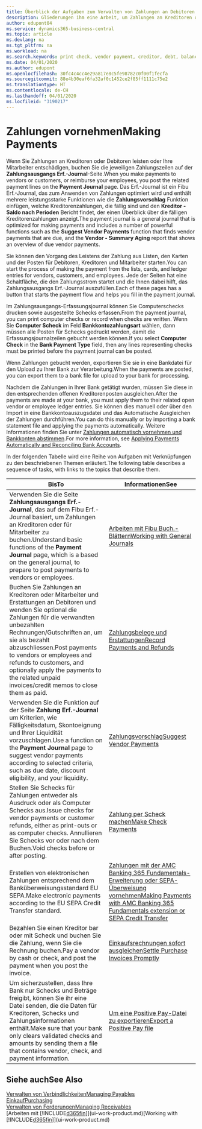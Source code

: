 ```yaml
---
title: Überblick der Aufgaben zum Verwalten von Zahlungen an Debitoren | Microsoft Docs
description: Gliederungen ihm eine Arbeit, um Zahlungen an Kreditoren oder zu den Gläubigern, einschliesslich Buchungszahlungszeilen und das Anzeigen einer Übersicht über den fälligen Saldo zu verwalten.
author: edupont04
ms.service: dynamics365-business-central
ms.topic: article
ms.devlang: na
ms.tgt_pltfrm: na
ms.workload: na
ms.search.keywords: print check, vendor payment, creditor, debt, balance due, AP
ms.date: 04/01/2020
ms.author: edupont
ms.openlocfilehash: 30fc4c4cc4e29a817e8c5fe98782c0f00f1fecfa
ms.sourcegitcommit: 88e4b30eaf6fa32af0c1452ce2f85ff1111c75e2
ms.translationtype: HT
ms.contentlocale: de-CH
ms.lasthandoff: 04/01/2020
ms.locfileid: "3190217"
---
```

# <a name="making-payments"></a><span data-ttu-id="cdaa9-103">Zahlungen vornehmen</span><span class="sxs-lookup"><span data-stu-id="cdaa9-103">Making Payments</span></span>

<span data-ttu-id="cdaa9-104">Wenn Sie Zahlungen an Kreditoren oder Debitoren leisten oder Ihre Mitarbeiter entschädigen, buchen Sie die jeweiligen Zahlungszeilen auf der **Zahlungsausgangs Erf.-Journal**-Seite.</span><span class="sxs-lookup"><span data-stu-id="cdaa9-104">When you make payments to vendors or customers, or reimburse your employees, you post the related payment lines on the **Payment Journal** page.</span></span> <span data-ttu-id="cdaa9-105">Das Erf.-Journal ist ein Fibu Erf.-Journal, das zum Anwenden von Zahlungen optimiert wird und enthält mehrere leistungsstarke Funktionen wie die **Zahlungsvorschlag** Funktion einfügen, welche Kreditorenzahlungen, die fällig sind und den **Kreditor - Saldo nach Perioden** Bericht findet, der einen Überblick über die fälligen Kreditorenzahlungen anzeigt.</span><span class="sxs-lookup"><span data-stu-id="cdaa9-105">The payment journal is a general journal that is optimized for making payments and includes a number of powerful functions such as the **Suggest Vendor Payments** function that finds vendor payments that are due, and the **Vendor - Summary Aging** report that shows an overview of due vendor payments.</span></span>  

<span data-ttu-id="cdaa9-106">Sie können den Vorgang des Leistens der Zahlung aus Listen, den Karten und der Posten für Debitoren, Kreditoren und Mitarbeiter starten.</span><span class="sxs-lookup"><span data-stu-id="cdaa9-106">You can start the process of making the payment from the lists, cards, and ledger entries for vendors, customers, and employees.</span></span> <span data-ttu-id="cdaa9-107">Jede der Seiten hat eine Schaltfläche, die den Zahlungsstrom startet und die Ihnen dabei hilft, das Zahlungsausgangs Erf.-Journal auszufüllen.</span><span class="sxs-lookup"><span data-stu-id="cdaa9-107">Each of these pages has a button that starts the payment flow and helps you fill in the payment journal.</span></span>  

<span data-ttu-id="cdaa9-108">Im Zahlungsausgangs-Erfassungsjournal können Sie Computerschecks drucken sowie ausgestellte Schecks erfassen.</span><span class="sxs-lookup"><span data-stu-id="cdaa9-108">From the payment journal, you can print computer checks or record when checks are written.</span></span> <span data-ttu-id="cdaa9-109">Wenn Sie **Computer Scheck** im Feld **Bankkontozahlungsart** wählen, dann müssen alle Posten für Schecks gedruckt werden, damit die Erfassungsjournalzeilen gebucht werden können.</span><span class="sxs-lookup"><span data-stu-id="cdaa9-109">If you select **Computer Check** in the **Bank Payment Type** field, then any lines representing checks must be printed before the payment journal can be posted.</span></span>

<span data-ttu-id="cdaa9-110">Wenn Zahlungen gebucht werden, exportieren Sie sie in eine Bankdatei für den Upload zu Ihrer Bank zur Verarbeitung.</span><span class="sxs-lookup"><span data-stu-id="cdaa9-110">When the payments are posted, you can export them to a bank file for upload to your bank for processing.</span></span>

<span data-ttu-id="cdaa9-111">Nachdem die Zahlungen in Ihrer Bank getätigt wurden, müssen Sie diese in den entsprechenden offenen Kreditorenposten ausgleichen.</span><span class="sxs-lookup"><span data-stu-id="cdaa9-111">After the payments are made at your bank, you must apply them to their related open vendor or employee ledger entries.</span></span> <span data-ttu-id="cdaa9-112">Sie können dies manuell oder über den Import in eine Bankkontoauszugsdatei und das Automatische Ausgleichen der Zahlungen durchführen.</span><span class="sxs-lookup"><span data-stu-id="cdaa9-112">You can do this manually or by importing a bank statement file and applying the payments automatically.</span></span> <span data-ttu-id="cdaa9-113">Weitere Informationen finden Sie unter [Zahlungen automatisch vornehmen und Bankkonten abstimmen](receivables-apply-payments-auto-reconcile-bank-accounts.md).</span><span class="sxs-lookup"><span data-stu-id="cdaa9-113">For more information, see [Applying Payments Automatically and Reconciling Bank Accounts](receivables-apply-payments-auto-reconcile-bank-accounts.md).</span></span>

<span data-ttu-id="cdaa9-114">In der folgenden Tabelle wird eine Reihe von Aufgaben mit Verknüpfungen zu den beschriebenen Themen erläutert.</span><span class="sxs-lookup"><span data-stu-id="cdaa9-114">The following table describes a sequence of tasks, with links to the topics that describe them.</span></span>

| <span data-ttu-id="cdaa9-115">Bis</span><span class="sxs-lookup"><span data-stu-id="cdaa9-115">To</span></span> | <span data-ttu-id="cdaa9-116">Informationen</span><span class="sxs-lookup"><span data-stu-id="cdaa9-116">See</span></span> |
| --- | --- |
|<span data-ttu-id="cdaa9-117">Verwenden Sie die Seite **Zahlungsausgangs Erf.-Journal**, das auf dem Fibu Erf.-Journal basiert, um Zahlungen an Kreditoren oder für Mitarbeiter zu buchen.</span><span class="sxs-lookup"><span data-stu-id="cdaa9-117">Understand basic functions of the **Payment Journal** page, which is a based on the general journal, to prepare to post payments to vendors or employees.</span></span>|[<span data-ttu-id="cdaa9-118">Arbeiten mit Fibu Buch.-Blättern</span><span class="sxs-lookup"><span data-stu-id="cdaa9-118">Working with General Journals</span></span>](ui-work-general-journals.md)|
|<span data-ttu-id="cdaa9-119">Buchen Sie Zahlungen an Kreditoren oder Mitarbeiter und Erstattungen an Debitoren und wenden Sie optional die Zahlungen für die verwandten unbezahlten Rechnungen/Gutschriften an, um sie als bezahlt abzuschliessen.</span><span class="sxs-lookup"><span data-stu-id="cdaa9-119">Post payments to vendors or employees and refunds to customers, and optionally apply the payments to the related unpaid invoices/credit memos to close them as paid.</span></span>|[<span data-ttu-id="cdaa9-120">Zahlungsbelege und Erstattungen</span><span class="sxs-lookup"><span data-stu-id="cdaa9-120">Record Payments and Refunds</span></span>](payables-how-post-payments-refunds.md)|
| <span data-ttu-id="cdaa9-121">Verwenden Sie die Funktion auf der Seite **Zahlung Erf.-Journal** um Kriterien, wie Fälligkeitsdatum, Skontoeignung und Ihrer Liquidität vorzuschlagen.</span><span class="sxs-lookup"><span data-stu-id="cdaa9-121">Use a function on the **Payment Journal** page to suggest vendor payments according to selected criteria, such as due date, discount eligibility, and your liquidity.</span></span> |[<span data-ttu-id="cdaa9-122">Zahlungsvorschlag</span><span class="sxs-lookup"><span data-stu-id="cdaa9-122">Suggest Vendor Payments</span></span>](payables-how-suggest-vendor-payments.md) |
| <span data-ttu-id="cdaa9-123">Stellen Sie Schecks für Zahlungen entweder als Ausdruck oder als Computer Schecks aus.</span><span class="sxs-lookup"><span data-stu-id="cdaa9-123">Issue checks for vendor payments or customer refunds, either as print-outs or as computer checks.</span></span> <span data-ttu-id="cdaa9-124">Annullieren Sie Schecks vor oder nach dem Buchen.</span><span class="sxs-lookup"><span data-stu-id="cdaa9-124">Void checks before or after posting.</span></span> |[<span data-ttu-id="cdaa9-125">Zahlung per Scheck machen</span><span class="sxs-lookup"><span data-stu-id="cdaa9-125">Make Check Payments</span></span>](payables-how-work-checks.md) |
|<span data-ttu-id="cdaa9-126">Erstellen von elektronischen Zahlungen entsprechend dem Banküberweisungsstandard EU SEPA.</span><span class="sxs-lookup"><span data-stu-id="cdaa9-126">Make electronic payments according to the EU SEPA Credit Transfer standard.</span></span>|[<span data-ttu-id="cdaa9-127">Zahlungen mit der AMC Banking 365 Fundamentals-Erweiterung oder SEPA-Überweisung vornehmen</span><span class="sxs-lookup"><span data-stu-id="cdaa9-127">Making Payments with AMC Banking 365 Fundamentals extension or SEPA Credit Transfer</span></span>](finance-make-payments-with-bank-data-conversion-service-or-sepa-credit-transfer.md)|
| <span data-ttu-id="cdaa9-128">Bezahlen Sie einen Kreditor bar oder mit Scheck und buchen Sie die Zahlung, wenn Sie die Rechnung buchen.</span><span class="sxs-lookup"><span data-stu-id="cdaa9-128">Pay a vendor by cash or check, and post the payment when you post the invoice.</span></span> |[<span data-ttu-id="cdaa9-129">Einkaufsrechnungen sofort ausgleichen</span><span class="sxs-lookup"><span data-stu-id="cdaa9-129">Settle Purchase Invoices Promptly</span></span>](finance-how-to-settle-purchase-invoices-promptly.md) |
| <span data-ttu-id="cdaa9-130">Um sicherzustellen, dass Ihre Bank nur Schecks und Beträge freigibt, können Sie ihr eine Datei senden, die die Daten für Kreditoren, Schecks und Zahlungsinformationen enthält.</span><span class="sxs-lookup"><span data-stu-id="cdaa9-130">Make sure that your bank only clears validated checks and amounts by sending them a file that contains vendor, check, and payment information.</span></span> |[<span data-ttu-id="cdaa9-131">Um eine Positive Pay-Datei zu exportieren</span><span class="sxs-lookup"><span data-stu-id="cdaa9-131">Export a Positive Pay file</span></span>](finance-how-positive-pay.md) |

## <a name="see-also"></a><span data-ttu-id="cdaa9-132">Siehe auch</span><span class="sxs-lookup"><span data-stu-id="cdaa9-132">See Also</span></span>
[<span data-ttu-id="cdaa9-133">Verwalten von Verbindlichkeiten</span><span class="sxs-lookup"><span data-stu-id="cdaa9-133">Managing Payables</span></span>](payables-manage-payables.md)  
[<span data-ttu-id="cdaa9-134">Einkauf</span><span class="sxs-lookup"><span data-stu-id="cdaa9-134">Purchasing</span></span>](purchasing-manage-purchasing.md)  
[<span data-ttu-id="cdaa9-135">Verwalten von Forderungen</span><span class="sxs-lookup"><span data-stu-id="cdaa9-135">Managing Receivables</span></span>](receivables-manage-receivables.md)  
<span data-ttu-id="cdaa9-136">[Arbeiten mit [!INCLUDE[d365fin](includes/d365fin_md.md)]](ui-work-product.md)</span><span class="sxs-lookup"><span data-stu-id="cdaa9-136">[Working with [!INCLUDE[d365fin](includes/d365fin_md.md)]](ui-work-product.md)</span></span>  
